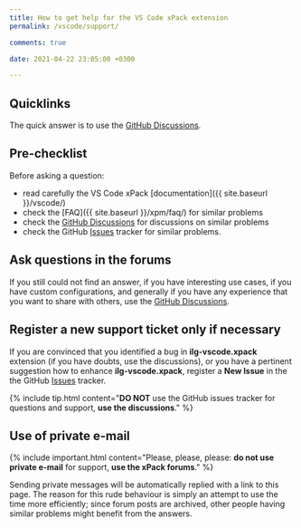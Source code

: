 ```yaml
---
title: How to get help for the VS Code xPack extension
permalink: /vscode/support/

comments: true

date: 2021-04-22 23:05:00 +0300

---
```


## Quicklinks

The quick answer is to use the
[GitHub Discussions](https://github.com/xpack/vscode-xpack-extension-ts/discussions/).

## Pre-checklist

Before asking a question:

- read carefully the VS Code xPack [documentation]({{ site.baseurl }}/vscode/)
- check the [FAQ]({{ site.baseurl }}/xpm/faq/) for similar problems
- check the [GitHub Discussions](https://github.com/xpack/vscode-xpack-extension-ts/discussions/) for
discussions on similar problems
- check the
GitHub [Issues](https://github.com/xpack/vscode-xpack-extension-ts/issues/)
tracker for similar problems.

## Ask questions in the forums

If you still could not find an answer, if you have interesting use
cases, if you have custom configurations, and generally if you have
any experience that you want to share with others, use the
[GitHub Discussions](https://github.com/xpack/vscode-xpack-extension-ts/discussions/).

## Register a new support ticket only if necessary

If you are convinced that you identified a bug in **ilg-vscode.xpack**
extension
(if you have doubts, use the discussions),
or you have a pertinent suggestion how to enhance **ilg-vscode.xpack**,
register a **New Issue** in the the
GitHub [Issues](https://github.com/xpack/vscode-xpack-extension-ts/issues/)
tracker.

{% include tip.html content="**DO NOT** use the GitHub issues tracker
for questions and support, **use the discussions**." %}

## Use of private e-mail

{% include important.html content="Please, please, please: **do not use
private e-mail** for support, **use the xPack forums**." %}

Sending private messages will be automatically replied with
a link to this page.
The reason for this rude behaviour is simply an attempt to use
the time more efficiently; since forum posts are archived, other people
having similar problems might benefit from the answers.
